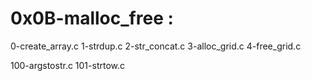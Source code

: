 # 0x0B-malloc_free :

0-create_array.c
1-strdup.c
2-str_concat.c
3-alloc_grid.c
4-free_grid.c

100-argstostr.c
101-strtow.c
